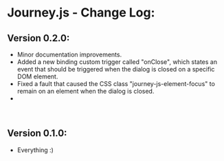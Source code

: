 # Journey.js - Change Log:

## Version 0.2.0:
- Minor documentation improvements.
- Added a new binding custom trigger called "onClose", which states an event that should be triggered when the dialog is closed on a specific DOM element.
- Fixed a fault that caused the CSS class "journey-js-element-focus" to remain on an element when the dialog is closed.
- 

<br>


## Version 0.1.0:
- Everything :)